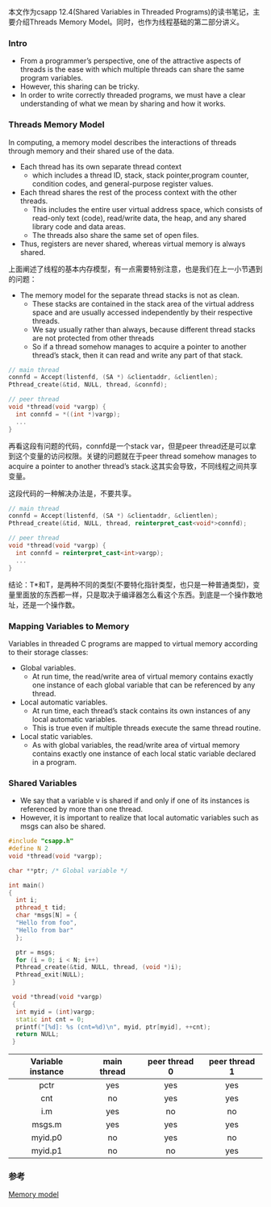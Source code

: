 本文作为csapp 12.4(Shared Variables in Threaded Programs)的读书笔记，主要介绍Threads Memory Model。同时，也作为线程基础的第二部分讲义。

### Intro

- From a programmer’s perspective, one of the attractive aspects of threads is the
ease with which multiple threads can share the same program variables.
- However, this sharing can be tricky.
- In order to write correctly threaded programs, we must have a clear understanding of what we mean by sharing and how it works.

### Threads Memory Model

In computing, a memory model describes the interactions of threads through memory and their shared use of the data.

- Each thread has its own separate thread context
  - which includes a thread ID, stack, stack pointer,program counter, condition codes, and general-purpose register values. 
- Each thread shares the rest of the process context with the other threads. 
  - This includes the entire user virtual address space, which consists of read-only text (code), read/write data, the heap, and any shared library code and data areas. 
  - The threads also share the same set of open files.
- Thus, registers are never shared, whereas virtual memory is always shared.

上面阐述了线程的基本内存模型，有一点需要特别注意，也是我们在上一小节遇到的问题：
- The memory model for the separate thread stacks is not as clean.
  - These stacks are contained in the stack area of the virtual address space and are usually
accessed independently by their respective threads. 
  - We say usually rather than always, because different thread stacks are not protected from other threads
  - So if a thread somehow manages to acquire a pointer to another thread’s stack, then it can read and write any part of that stack.

```cpp
// main thread
connfd = Accept(listenfd, (SA *) &clientaddr, &clientlen);
Pthread_create(&tid, NULL, thread, &connfd);

// peer thread
void *thread(void *vargp) {
  int connfd = *((int *)vargp);
  ...
}
```

再看这段有问题的代码，connfd是一个stack var，但是peer thread还是可以拿到这个变量的访问权限。关键的问题就在于peer thread somehow manages to acquire a pointer to another thread’s stack.这其实会导致，不同线程之间共享变量。

这段代码的一种解决办法是，不要共享。
```cpp
// main thread
connfd = Accept(listenfd, (SA *) &clientaddr, &clientlen);
Pthread_create(&tid, NULL, thread, reinterpret_cast<void*>connfd);

// peer thread
void *thread(void *vargp) {
  int connfd = reinterpret_cast<int>vargp);
  ...
}
```
结论：T*和T，是两种不同的类型(不要特化指针类型，也只是一种普通类型)，变量里面放的东西都一样，只是取决于编译器怎么看这个东西。到底是一个操作数地址，还是一个操作数。

### Mapping Variables to Memory

Variables in threaded C programs are mapped to virtual memory according to
their storage classes:

- Global variables.
  - At run time, the read/write area of virtual memory contains exactly one instance of each global variable that can be referenced by any thread.
- Local automatic variables.
  - At run time, each thread’s stack contains its own instances of any local automatic variables.
  - This is true even if multiple threads execute the same thread routine.
- Local static variables.
  - As with global variables, the read/write area of virtual memory contains exactly one instance of each local static variable declared in a program.

### Shared Variables

- We say that a variable v is shared if and only if one of its instances is referenced by more than one thread.
- However, it is important to realize that local automatic variables such as msgs can also be shared.

```cpp
#include "csapp.h"
#define N 2
void *thread(void *vargp);

char **ptr; /* Global variable */

int main()
{
  int i;
  pthread_t tid;
  char *msgs[N] = {
  "Hello from foo",
  "Hello from bar"
  };

  ptr = msgs;
  for (i = 0; i < N; i++)
  Pthread_create(&tid, NULL, thread, (void *)i);
  Pthread_exit(NULL);
 }

 void *thread(void *vargp)
 {
  int myid = (int)vargp;
  static int cnt = 0;
  printf("[%d]: %s (cnt=%d)\n", myid, ptr[myid], ++cnt);
  return NULL;
 }
```

| Variable instance | main thread | peer thread 0 | peer thread 1|
| :-----:| :----: | :----: |:----: |
| pctr | yes | yes | yes |
| cnt | no | yes | yes |
| i.m | yes | no | no |
| msgs.m | yes | yes | yes |
| myid.p0 | no | yes | no |
| myid.p1 | no | no | yes |

### 参考
[Memory model](https://en.cppreference.com/w/cpp/language/memory_model)